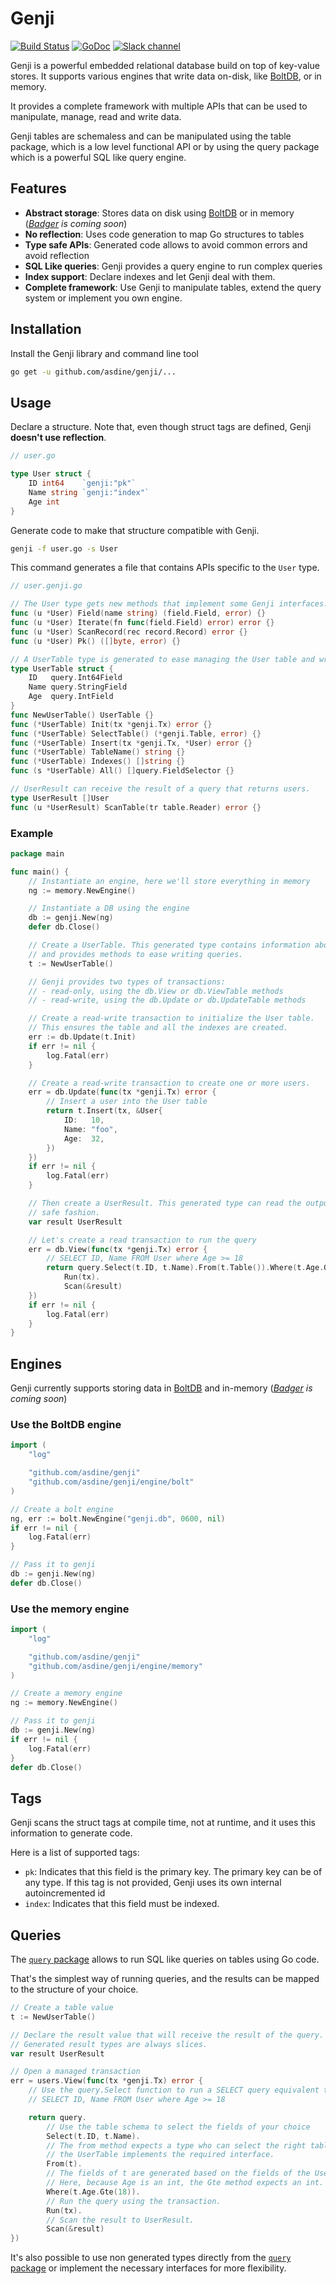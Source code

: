 # Genji

[![Build Status](https://travis-ci.org/asdine/genji.svg)](https://travis-ci.org/asdine/genji)
[![GoDoc](https://godoc.org/github.com/asdine/genji?status.svg)](https://godoc.org/github.com/asdine/genji)
[![Slack channel](https://img.shields.io/badge/slack-join%20chat-green.svg)](https://gophers.slack.com/messages/CKPCYQFE0)

Genji is a powerful embedded relational database build on top of key-value stores. It supports various engines that write data on-disk, like [BoltDB](https://github.com/etcd-io/bbolt), or in memory.

It provides a complete framework with multiple APIs that can be used to manipulate, manage, read and write data.

Genji tables are schemaless and can be manipulated using the table package, which is a low level functional API
or by using the query package which is a powerful SQL like query engine.

## Features

- **Abstract storage**: Stores data on disk using [BoltDB](https://github.com/etcd-io/bbolt) or in memory (_[Badger](https://github.com/dgraph-io/badger) is coming soon_)
- **No reflection**: Uses code generation to map Go structures to tables
- **Type safe APIs**: Generated code allows to avoid common errors and avoid reflection
- **SQL Like queries**: Genji provides a query engine to run complex queries
- **Index support**: Declare indexes and let Genji deal with them.
- **Complete framework**: Use Genji to manipulate tables, extend the query system or implement you own engine.

## Installation

Install the Genji library and command line tool

```bash
go get -u github.com/asdine/genji/...
```

## Usage

Declare a structure. Note that, even though struct tags are defined, Genji **doesn't use reflection**.

```go
// user.go

type User struct {
    ID int64    `genji:"pk"`
    Name string `genji:"index"`
    Age int
}
```

Generate code to make that structure compatible with Genji.

```bash
genji -f user.go -s User
```

This command generates a file that contains APIs specific to the `User` type.

```go
// user.genji.go

// The User type gets new methods that implement some Genji interfaces.
func (u *User) Field(name string) (field.Field, error) {}
func (u *User) Iterate(fn func(field.Field) error) error {}
func (u *User) ScanRecord(rec record.Record) error {}
func (u *User) Pk() ([]byte, error) {}

// A UserTable type is generated to ease managing the User table and writing queries.
type UserTable struct {
    ID   query.Int64Field
    Name query.StringField
    Age  query.IntField
}
func NewUserTable() UserTable {}
func (*UserTable) Init(tx *genji.Tx) error {}
func (*UserTable) SelectTable() (*genji.Table, error) {}
func (*UserTable) Insert(tx *genji.Tx, *User) error {}
func (*UserTable) TableName() string {}
func (*UserTable) Indexes() []string {}
func (s *UserTable) All() []query.FieldSelector {}

// UserResult can receive the result of a query that returns users.
type UserResult []User
func (u *UserResult) ScanTable(tr table.Reader) error {}
```

### Example

```go
package main

func main() {
    // Instantiate an engine, here we'll store everything in memory
    ng := memory.NewEngine()

    // Instantiate a DB using the engine
    db := genji.New(ng)
    defer db.Close()

    // Create a UserTable. This generated type contains information about the User table
    // and provides methods to ease writing queries.
    t := NewUserTable()

    // Genji provides two types of transactions:
    // - read-only, using the db.View or db.ViewTable methods
    // - read-write, using the db.Update or db.UpdateTable methods

    // Create a read-write transaction to initialize the User table.
    // This ensures the table and all the indexes are created.
    err := db.Update(t.Init)
    if err != nil {
        log.Fatal(err)
    }

    // Create a read-write transaction to create one or more users.
    err = db.Update(func(tx *genji.Tx) error {
        // Insert a user into the User table
        return t.Insert(tx, &User{
            ID:   10,
            Name: "foo",
            Age:  32,
        })
    })
    if err != nil {
        log.Fatal(err)
    }

    // Then create a UserResult. This generated type can read the output of a query and read it in a type
    // safe fashion.
    var result UserResult

    // Let's create a read transaction to run the query
    err = db.View(func(tx *genji.Tx) error {
        // SELECT ID, Name FROM User where Age >= 18
        return query.Select(t.ID, t.Name).From(t.Table()).Where(t.Age.Gte(18)).
            Run(tx).
            Scan(&result)
    })
    if err != nil {
        log.Fatal(err)
    }
}
```

## Engines

Genji currently supports storing data in [BoltDB](https://github.com/etcd-io/bbolt) and in-memory (_[Badger](https://github.com/dgraph-io/badger) is coming soon_)

### Use the BoltDB engine

```go
import (
    "log"

    "github.com/asdine/genji"
    "github.com/asdine/genji/engine/bolt"
)

// Create a bolt engine
ng, err := bolt.NewEngine("genji.db", 0600, nil)
if err != nil {
    log.Fatal(err)
}

// Pass it to genji
db := genji.New(ng)
defer db.Close()
```

### Use the memory engine

```go
import (
    "log"

    "github.com/asdine/genji"
    "github.com/asdine/genji/engine/memory"
)

// Create a memory engine
ng := memory.NewEngine()

// Pass it to genji
db := genji.New(ng)
if err != nil {
    log.Fatal(err)
}
defer db.Close()
```

## Tags

Genji scans the struct tags at compile time, not at runtime, and it uses this information to generate code.

Here is a list of supported tags:

- `pk`: Indicates that this field is the primary key. The primary key can be of any type. If this tag is not provided, Genji uses its own internal autoincremented id
- `index`: Indicates that this field must be indexed.

## Queries

The [`query` package](https://godoc.org/github.com/asdine/genji/query) allows to run SQL like queries on tables using Go code.

That's the simplest way of running queries, and the results can be mapped to the structure of your choice.

```go
// Create a table value
t := NewUserTable()

// Declare the result value that will receive the result of the query.
// Generated result types are always slices.
var result UserResult

// Open a managed transaction
err = users.View(func(tx *genji.Tx) error {
    // Use the query.Select function to run a SELECT query equivalent to
    // SELECT ID, Name FROM User where Age >= 18

    return query.
        // Use the table schema to select the fields of your choice
        Select(t.ID, t.Name).
        // The from method expects a type who can select the right table from the transaction,
        // the UserTable implements the required interface.
        From(t).
        // The fields of t are generated based on the fields of the User structure and their type
        // Here, because Age is an int, the Gte method expects an int.
        Where(t.Age.Gte(18)).
        // Run the query using the transaction.
        Run(tx).
        // Scan the result to UserResult.
        Scan(&result)
})
```

It's also possible to use non generated types directly from the [`query` package](https://godoc.org/github.com/asdine/genji/query) or implement the necessary interfaces for more flexibility.
